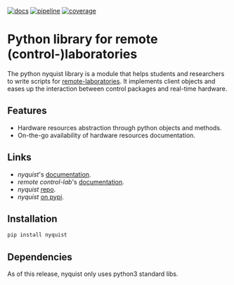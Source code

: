 [![docs](https://img.shields.io/badge/docs-Sphinx-blue)](https://marcomiretti.gitlab.io/nyquist)
[![pipeline](https://gitlab.com/marcomiretti/nyquist/badges/master/pipeline.svg)](https://gitlab.com/marcomiretti/nyquist/-/commits/master)
[![coverage](https://gitlab.com/marcomiretti/nyquist/badges/master/coverage.svg)](https://gitlab.com/marcomiretti/nyquist/-/jobs/artifacts/master/file/htmlcov/index.html?job=unittest)

# Python library for remote (control-)laboratories

The python nyquist library is a module that helps students and researchers to write scripts for [remote-laboratories](https://marcomiretti.gitlab.io/remote-control-lab/). It implements client objects and eases up the interaction between control packages and real-time hardware.

## Features
* Hardware resources abstraction through python objects and methods.
* On-the-go availability of hardware resources documentation.

## Links
* _nyquist_'s [documentation](https://marcomiretti.gitlab.io/nyquist/).
* _remote control-lab_'s [documentation](https://marcomiretti.gitlab.io/remote-control-lab/).
* _nyquist_ [repo](https://gitlab.com/marcomiretti/nyquist).
* _nyquist_ [on pypi](https://pypi.org/project/nyquist/).

## Installation

```bash
pip install nyquist
```

## Dependencies

As of this release, nyquist only uses python3 standard libs.
